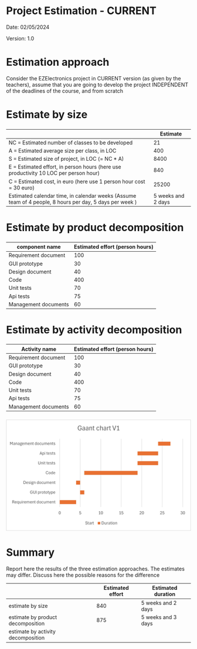 # Project Estimation - CURRENT
Date: 02/05/2024

Version: 1.0


# Estimation approach
Consider the EZElectronics  project in CURRENT version (as given by the teachers), assume that you are going to develop the project INDEPENDENT of the deadlines of the course, and from scratch
# Estimate by size
### 
|             | Estimate                        |             
| ----------- | ------------------------------- |  
| NC =  Estimated number of classes to be developed   | 21 |             
|  A = Estimated average size per class, in LOC   | 400 | 
| S = Estimated size of project, in LOC (= NC * A) | 8400 |
| E = Estimated effort, in person hours (here use productivity 10 LOC per person hour)  | 840 |   
| C = Estimated cost, in euro (here use 1 person hour cost = 30 euro) | 25200 | 
| Estimated calendar time, in calendar weeks (Assume team of 4 people, 8 hours per day, 5 days per week ) | 5 weeks and 2 days |               

# Estimate by product decomposition
### 
|         component name    | Estimated effort (person hours)   |             
| ----------- | ------------------------------- | 
| Requirement document | 100 |
| GUI prototype | 30 |
| Design document | 40 |
| Code | 400 |
| Unit tests | 70 |
| Api tests | 75 |
| Management documents | 60 |



# Estimate by activity decomposition
### 
|         Activity name    | Estimated effort (person hours)   |             
| ----------- | ------------------------------- | 
| Requirement document | 100 |
| GUI prototype | 30 |
| Design document | 40 |
| Code | 400 |
| Unit tests | 70 |
| Api tests | 75 |
| Management documents | 60 |
###
![GaantChart](./Images/GaantChartV1.jpg)

# Summary

Report here the results of the three estimation approaches. The  estimates may differ. Discuss here the possible reasons for the difference

|             | Estimated effort                        |   Estimated duration |          
| ----------- | ------------------------------- | ---------------|
| estimate by size | 840 | 5 weeks and 2 days |
| estimate by product decomposition | 875 | 5 weeks and 3 days |
| estimate by activity decomposition |  |




